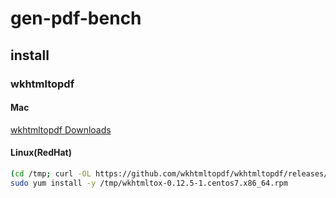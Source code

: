 # gen-pdf-bench

## install

### wkhtmltopdf

#### Mac

[wkhtmltopdf Downloads](https://wkhtmltopdf.org/downloads.html)

#### Linux(RedHat)

```sh
(cd /tmp; curl -OL https://github.com/wkhtmltopdf/wkhtmltopdf/releases/download/0.12.5/wkhtmltox-0.12.5-1.centos7.x86_64.rpm)
sudo yum install -y /tmp/wkhtmltox-0.12.5-1.centos7.x86_64.rpm
```
